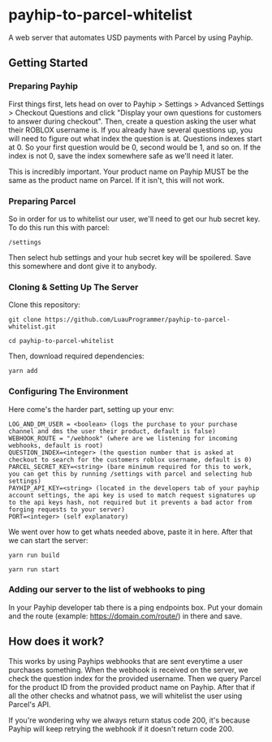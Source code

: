 # payhip-to-parcel-whitelist
A web server that automates USD payments with Parcel by using Payhip.

## Getting Started

### Preparing Payhip

First things first, lets head on over to Payhip > Settings > Advanced Settings > Checkout Questions and click 
"Display your own questions for customers to answer during checkout". Then, create a question asking the user what their ROBLOX username is. If you already have several questions up, you will need to figure out what index the question is at. Questions indexes start at 0. So your first question would be 0, second would be 1, and so on. If the index is not 0, save the index somewhere safe as we'll need it later.

This is incredibly important. Your product name on Payhip MUST be the same as the product name on Parcel. If it isn't, this will not work.

### Preparing Parcel

So in order for us to whitelist our user, we'll need to get our hub secret key. To do this run this with parcel:
```
/settings
```
Then select hub settings and your hub secret key will be spoilered. Save this somewhere and dont give it to anybody.

### Cloning & Setting Up The Server

Clone this repository:
```
git clone https://github.com/LuauProgrammer/payhip-to-parcel-whitelist.git
```
```
cd payhip-to-parcel-whitelist
```
Then, download required dependencies:
```
yarn add
```

### Configuring The Environment

Here come's the harder part, setting up your env:
```
LOG_AND_DM_USER = <boolean> (logs the purchase to your purchase channel and dms the user their product, default is false)
WEBHOOK_ROUTE = "/webhook" (where are we listening for incoming webhooks, default is root)
QUESTION_INDEX=<integer> (the question number that is asked at checkout to search for the customers roblox username, default is 0)
PARCEL_SECRET_KEY=<string> (bare minimum required for this to work, you can get this by running /settings with parcel and selecting hub settings)
PAYHIP_API_KEY=<string> (located in the developers tab of your payhip account settings, the api key is used to match request signatures up to the api keys hash, not required but it prevents a bad actor from forging requests to your server)
PORT=<integer> (self explanatory)
```
We went over how to get whats needed above, paste it in here. After that we can start the server:
```
yarn run build
```
```
yarn run start
```

### Adding our server to the list of webhooks to ping

In your Payhip developer tab there is a ping endpoints box. Put your domain and the route (example: https://domain.com/route/) in there and save.

## How does it work?

This works by using Payhips webhooks that are sent everytime a user purchases something. When the webhook is received on the server, we check the question index for the provided username. Then we query Parcel for the product ID from the provided product name on Payhip. After that if all the other checks and whatnot pass, we will whitelist the user using Parcel's API.

If you're wondering why we always return status code 200, it's because Payhip will keep retrying the webhook if it doesn't return code 200.